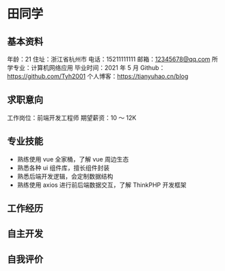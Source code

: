 # 田同学

## 基本资料

年龄：21
住址：浙江省杭州市
电话：15211111111
邮箱：12345678@qq.com
所学专业：计算机网络应用
毕业时间：2021 年 5 月
Github：https://github.com/Tyh2001
个人博客：https://tianyuhao.cn/blog

## 求职意向

工作岗位：前端开发工程师
期望薪资：10 ～ 12K

## 专业技能

- 熟练使用 vue 全家桶，了解 vue 周边生态
- 熟悉各种 ui 组件库，擅长组件封装
- 熟悉后端开发逻辑，会定制数据结构
- 熟练使用 axios 进行前后端数据交互，了解 ThinkPHP 开发框架

## 工作经历

## 自主开发

## 自我评价
